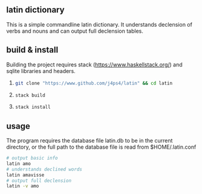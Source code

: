 ## latin dictionary

This is a simple commandline latin dictionary. It understands declension of verbs and nouns and can output full declension tables.

## build & install

Building the project requires stack (https://www.haskellstack.org/) and sqlite libraries and headers.

1. ```bash
   git clone "https://www.github.com/j4ps4/latin" && cd latin
   
   ```

2. ```bash
   stack build
   ```

3. ```bash
   stack install
   ```

## usage

The program requires the database file latin.db to be in the current directory, or the full path to the database file is read from \$HOME/.latin.conf

```bash
# output basic info
latin amo
# understands declined words
latin amavisse
# output full declension
latin -v amo
```
